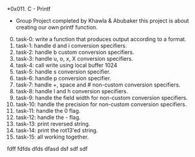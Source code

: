 *0x011. C - Printf
- Group Project completed by Khawla & Abubaker
this project is about creating our own printf function. 
0. task-0: write a function that produces output according to a format.
1. task-1: handle d and i conversion specifiers.
2. task-2: handle b custom conversion specifiers.
3. task-3: handle u, o, x, X conversion specifiers.
4. task-4: call write using local buffer 1024
5. task-5: handle s conversion specifier.
6. task-6: handle p conversion specifier.
7. task-7: handle +, space and # non-custom conversion specifiers.
8. task-8: handle l and h conversion specifiers.
9. task-9: handle the field width for non-custom conversion specifiers.
10. task-10: handle the precision for non-custom conversion specifiers.
11. task-11: handle the 0 flag.
12. task-12: handle the - flag.
13. task-13: print reversed string.
14. task-14: print the rot13'ed string.
15. task-15: all working together.

fdff
fdfds
dfds
dfasd
dsf
sdf
sdf